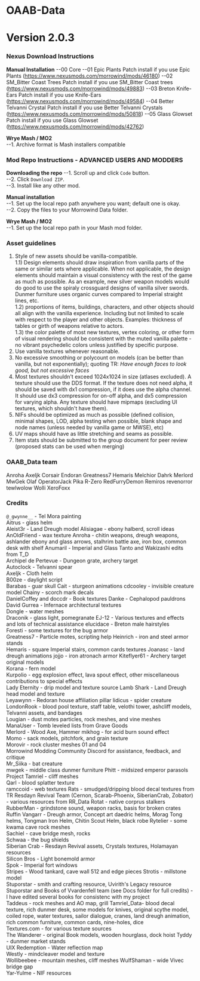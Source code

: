 # OAAB-Data
# Version 2.0.3

### Nexus Download Instructions
**Manual Installation**
--00 Core
--01 Epic Plants Patch				install if you use Epic Plants (https://www.nexusmods.com/morrowind/mods/46180)
--02 SM_Bitter Coast Trees Patch	install if you use SM_Bitter Coast trees (https://www.nexusmods.com/morrowind/mods/49883)
--03 Breton Knife-Ears Patch		install if you use Knife-Ears (https://www.nexusmods.com/morrowind/mods/49584)
--04 Better Telvanni Crystal Patch	install if you use Better Telvanni Crystals (https://www.nexusmods.com/morrowind/mods/50818)
--05 Glass Glowset Patch			install if you use Glass Glowset (https://www.nexusmods.com/morrowind/mods/42762)


**Wrye Mash / MO2**  
--1. Archive format is Mash installers compatible

### Mod Repo Instructions - ADVANCED USERS AND MODDERS
**Downloading the repo**
--1. Scroll up and click `Code` button.  
--2. Click `Download ZIP`.  
--3. Install like any other mod.  
  
**Manual installation**  
--1. Set up the local repo path anywhere you want; default one is okay.  
--2. Copy the files to your Morrowind Data folder.  

**Wrye Mash / MO2**  
--1. Set up the local repo path in your Mash mod folder.  

### Asset guidelines
1) Style of new assets should be vanilla-compatible.  
1.1) Design elements should draw inspiration from vanilla parts of the same or similar sets where applicable. When not applicable, the design elements should maintain a visual consistency with the rest of the game as much as possible. As an example, new silver weapon models would do good to use the spiraly crossguard designs of vanilla silver swords. Dunmer furniture uses organic curves compared to Imperial straight lines, etc.  
1.2) proportions of items, buildings, characters, and other objects should all align with the vanilla experience. Including but not limited to scale with respect to the player and other objects. Examples: thickness of tables or girth of weapons relative to actors.  
1.3) the color palette of most new textures, vertex coloring, or other form of visual rendering should be consistent with the muted vanilla palette - no vibrant psychedelic colors unless justified by specific purpose.  
2) Use vanilla textures whenever reasonable.  
3) No excessive smoothing or polycount on models (can be better than vanilla, but not exponentially); quoting TR: *Have enough faces to look good, but not excessive faces*  
4) Most textures shouldn't exceed 1024x1024 in size (atlases excluded). A texture should use the DDS format. If the texture does not need alpha, it should be saved with dx1 compression, if it does use the alpha channel. It should use dx3 compression for on-off alpha, and dx5 compression for varying alpha. Any texture should have mipmaps (excluding UI textures, which shouldn't have them).  
5) NIFs should be optimized as much as possible (defined collision, minimal shapes, LOD, alpha testing when possible, blank shape and node names (unless needed by vanilla game or MWSE), etc)  
6) UV maps should have as little stretching and seams as possible.  
7) Item stats should be submitted to the group document for peer review (proposed stats can be used when merging)  

  
### OAAB_Data team
Anroha
Axeljk
Corsair
Endoran
Greatness7
Hemaris
Melchior Dahrk
Merlord
MwGek
Olaf
OperatorJack
Pika
R-Zero
RedFurryDemon 
Remiros
revenorror
tewlwolow
Wolli
XeroFoxx

  
### Credits
`@_gwynne__` - Tel Mora painting  
Aitrus - glass helm  
Aleist3r - Land Dreugh model
Alisiagae - ebony halberd, scroll ideas
AnOldFriend - wax texture
Anroha - chitin weapons, dreugh weapons, ashlander ebony and glass arrows, stalhrim battle axe, iron box, common desk with shelf
Anumaril - Imperial and Glass Tanto and Wakizashi edits from T_D  
Archipel de Pertevue - Dungeon grate, archery target  
Autoclock - Telvanni spear  
Axeljk - Cloth helm  
B00ze - daylight script  
Barabas - guar skull
Cait - sturgeon animations
cdcooley - invisible creature model
Chainy - scorch mark decals  
DanielCoffey and doccdr - Book textures
Danke - Cephalopod pauldrons  
David Gurrea - Infernace architectural textures  
Dongle - water meshes  
Draconik - glass light, pomegranate
EJ-12 - Various textures and effects and lots of technical assistance
elucidace - Breton male hairstyles  
Foresti - some textures for the bug armor  
Greatness7 - Particle motes, scripting help
Heinrich - iron and steel armor stands  
Hemaris - square Imperial stairs, common cards textures
Joanasc - land dreugh animations
jojjo - iron atronach armor
Kiteflyer61 - Archery target original models  
Korana - fern model  
Kurpolio - egg explosion effect, lava spout effect, other miscellaneous contributions to special effects  
Lady Eternity - drip model and texture source
Lamb Shark - Land Dreugh head model and texture  
Leyawynn - Redoran house affiliation pillar
lidicus - spider creature  
LondonRook - blood pool texture, staff table, velothi tower, ashcliff models, Telvanni assets, and bandages  
Lougian - dust motes particles, rock meshes, and vine meshes  
ManaUser - Tomb leveled lists from Grave Goods  
Merlord - Wood Axe, Hammer
mikhog - for acid burn sound effect  
Momo - sack models, pitchfork, and grain texture  
Morovir - rock cluster meshes 01 and 04  
Morrowind Modding Community Discord for assistance, feedback, and critique  
Mr_Siika - bat creature  
mwgek - middle class dunmer furniture
Phitt - midsized emperor parasols
Project Tamriel - cliff meshes  
Qarl - blood splatter texture  
ramccoid - web textures
Rats - smudged/dripping blood decal textures from TR
Resdayn Revival Team (Cernon, Scarab-Phoenix, SiberianCrab, Zobator) - various resources from RR_Data
Rotat - native corprus stalkers  
RubberMan - grindstone sound, weapon racks, basis for broken crates
Ruffin Vangarr - Dreugh armor, Concept art daedric helms, Morag Tong helms, Tongman Iron Helm, Chitin Scout Helm, black robe
Rytelier - some kwama cave rock meshes  
Sachiel - cave bridge mesh, rocks  
Schwaa - the bug shields  
Siberian Crab - Resdayn Revival assets, Crystals textures, Holamayan resources  
Silicon Bros - Light bonemold armor  
Spok - Imperial fort windows  
Stripes - Wood tankard, cave wall 512 and edge pieces
Strotis - millstone model  
Stuporstar - smith and crafting resource, Uvirith's Legacy resource
Stuporstar and Books of Vvardenfell team (see Docs folder for full credits) - I have edited several books for consistenc with my project  
Taddeus - rock meshes and AO map, grill
Tamriel_Data- blood decal texture, rich dunmer desk, some models for knives, original scythe model, coiled rope, water textures, sailor dialogue, cranes, land dreugh animation, rich common furniture, common cards, nine-holes, dice  
Textures.com - for various texture sources  
The Wanderer - original Book models, wooden hourglass, dock hoist
Tyddy - dunmer market stands  
UIX Redemption - Water reflection map  
Westly - mindcleaver model and texture  
Wollibeebee - mountain meshes, cliff meshes
WulfShaman - wide Vivec bridge gap  
Yar-Yulme - NIF resources  
